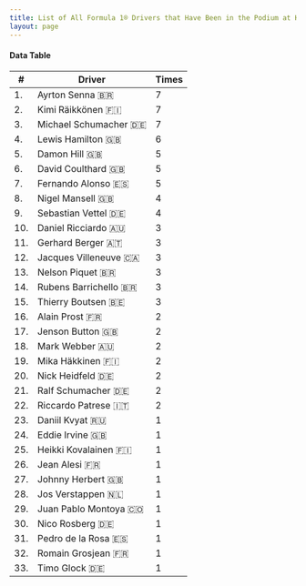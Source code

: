 ```yaml
---
title: List of All Formula 1® Drivers that Have Been in the Podium at Hungaroring
layout: page
---
```


<canvas id="chart" width="400" height="180"></canvas>
<script>
var data = {
    "datasets": [
        {
            "backgroundColor": "#f3a935",
            "borderColor": "#f68639",
            "borderWidth": 1,
            "data": [
                7.0,
                7.0,
                7.0,
                6.0,
                5.0,
                5.0,
                5.0,
                4.0,
                4.0,
                3.0,
                3.0,
                3.0,
                3.0,
                3.0,
                3.0,
                2.0,
                2.0,
                2.0,
                2.0,
                2.0,
                2.0,
                2.0,
                1.0,
                1.0,
                1.0,
                1.0,
                1.0,
                1.0,
                1.0,
                1.0,
                1.0,
                1.0,
                1.0
            ],
            "label": "Times"
        }
    ],
    "labels": [
        "Ayrton Senna 🇧🇷",
        "Kimi Räikkönen 🇫🇮",
        "Michael Schumacher 🇩🇪",
        "Lewis Hamilton 🇬🇧",
        "Damon Hill 🇬🇧",
        "David Coulthard 🇬🇧",
        "Fernando Alonso 🇪🇸",
        "Nigel Mansell 🇬🇧",
        "Sebastian Vettel 🇩🇪",
        "Daniel Ricciardo 🇦🇺",
        "Gerhard Berger 🇦🇹",
        "Jacques Villeneuve 🇨🇦",
        "Nelson Piquet 🇧🇷",
        "Rubens Barrichello 🇧🇷",
        "Thierry Boutsen 🇧🇪",
        "Alain Prost 🇫🇷",
        "Jenson Button 🇬🇧",
        "Mark Webber 🇦🇺",
        "Mika Häkkinen 🇫🇮",
        "Nick Heidfeld 🇩🇪",
        "Ralf Schumacher 🇩🇪",
        "Riccardo Patrese 🇮🇹",
        "Daniil Kvyat 🇷🇺",
        "Eddie Irvine 🇬🇧",
        "Heikki Kovalainen 🇫🇮",
        "Jean Alesi 🇫🇷",
        "Johnny Herbert 🇬🇧",
        "Jos Verstappen 🇳🇱",
        "Juan Pablo Montoya 🇨🇴",
        "Nico Rosberg 🇩🇪",
        "Pedro de la Rosa 🇪🇸",
        "Romain Grosjean 🇫🇷",
        "Timo Glock 🇩🇪"
    ]
};
var options = {
  legend: {
    display: false
  },
  scales: {
    xAxes: [{
      ticks: {
        beginAtZero: true,
        maxRotation: 180
      }
    }],
    yAxes: [{
      ticks: {
        beginAtZero: true
      }
    }]
  }
};
new Chart("chart", {
    data: data,
    type: 'bar',
    options: options
});
</script>



#### Data Table

| # | Driver | Times |
|--|--|--|
| 1. | Ayrton Senna 🇧🇷 | 7 |
| 2. | Kimi Räikkönen 🇫🇮 | 7 |
| 3. | Michael Schumacher 🇩🇪 | 7 |
| 4. | Lewis Hamilton 🇬🇧 | 6 |
| 5. | Damon Hill 🇬🇧 | 5 |
| 6. | David Coulthard 🇬🇧 | 5 |
| 7. | Fernando Alonso 🇪🇸 | 5 |
| 8. | Nigel Mansell 🇬🇧 | 4 |
| 9. | Sebastian Vettel 🇩🇪 | 4 |
| 10. | Daniel Ricciardo 🇦🇺 | 3 |
| 11. | Gerhard Berger 🇦🇹 | 3 |
| 12. | Jacques Villeneuve 🇨🇦 | 3 |
| 13. | Nelson Piquet 🇧🇷 | 3 |
| 14. | Rubens Barrichello 🇧🇷 | 3 |
| 15. | Thierry Boutsen 🇧🇪 | 3 |
| 16. | Alain Prost 🇫🇷 | 2 |
| 17. | Jenson Button 🇬🇧 | 2 |
| 18. | Mark Webber 🇦🇺 | 2 |
| 19. | Mika Häkkinen 🇫🇮 | 2 |
| 20. | Nick Heidfeld 🇩🇪 | 2 |
| 21. | Ralf Schumacher 🇩🇪 | 2 |
| 22. | Riccardo Patrese 🇮🇹 | 2 |
| 23. | Daniil Kvyat 🇷🇺 | 1 |
| 24. | Eddie Irvine 🇬🇧 | 1 |
| 25. | Heikki Kovalainen 🇫🇮 | 1 |
| 26. | Jean Alesi 🇫🇷 | 1 |
| 27. | Johnny Herbert 🇬🇧 | 1 |
| 28. | Jos Verstappen 🇳🇱 | 1 |
| 29. | Juan Pablo Montoya 🇨🇴 | 1 |
| 30. | Nico Rosberg 🇩🇪 | 1 |
| 31. | Pedro de la Rosa 🇪🇸 | 1 |
| 32. | Romain Grosjean 🇫🇷 | 1 |
| 33. | Timo Glock 🇩🇪 | 1 |
